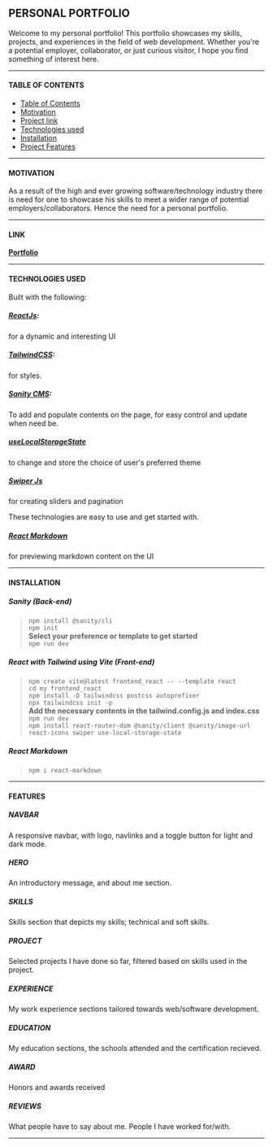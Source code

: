 ## PERSONAL PORTFOLIO

Welcome to my personal portfolio! This portfolio showcases my skills, projects, and experiences in the field of web development. Whether you're a potential employer, collaborator, or just curious visitor, I hope you find something of interest here.

---

#### TABLE OF CONTENTS

- [Table of Contents](#table-of-contents)
- [Motivation](#motivation)
- [Project link](#link)
- [Technologies used](#technologies-used)
- [Installation](#installation)
- [Project Features](#features)

---

#### MOTIVATION

As a result of the high and ever growing software/technology industry there is need for one to showcase his skills to meet a wider range of potential employers/collaborators. Hence the need for a personal portfolio.

---

#### LINK

**[Portfolio](https://monye-jude.netlify.app)**

---

#### TECHNOLOGIES USED

Built with the following:

##### [ReactJs](https://react.dev):

for a dynamic and interesting UI

##### [TailwindCSS](https://tailwindcss.com):

for styles.

##### [Sanity CMS](https://sanity.io):

To add and populate contents on the page, for easy control and update when need be.

##### [useLocalStorageState](https://www.npmjs.com/package/use-local-storage-state)

to change and store the choice of user's preferred theme

##### [Swiper Js](https://swiperjs.com/)

for creating sliders and pagination

These technologies are easy to use and get started with.

##### [React Markdown](https://www.npmjs.com/package/react-markdown)

for previewing markdown content on the UI

---

#### INSTALLATION

##### Sanity (Back-end)

> `npm install @sanity/cli` <br> `npm init` <br> **Select your preference or template to get started** <br> `npm run dev`

##### React with Tailwind using Vite (Front-end)

> `npm create vite@latest frontend_react -- --template react` <br> `cd my frontend_react` <br> `npm install -D tailwindcss postcss autoprefixer` <br> `npx tailwindcss init -p` <br> **Add the necessary contents in the tailwind.config.js and index.css** <br> `npm run dev` <br> `npm install react-router-dom @sanity/client @sanity/image-url react-icons swiper use-local-storage-state `

##### React Markdown

> `npm i react-markdown`

---

#### FEATURES

##### NAVBAR

A responsive navbar, with logo, navlinks and a toggle button for light and dark mode.

##### HERO

An introductory message, and about me section.

##### SKILLS

Skills section that depicts my skills; technical and soft skills.

##### PROJECT

Selected projects I have done so far, filtered based on skills used in the project.

##### EXPERIENCE

My work experience sections tailored towards web/software development.

##### EDUCATION

My education sections, the schools attended and the certification recieved.

##### AWARD

Honors and awards received

##### REVIEWS

What people have to say about me. People I have worked for/with.

---
